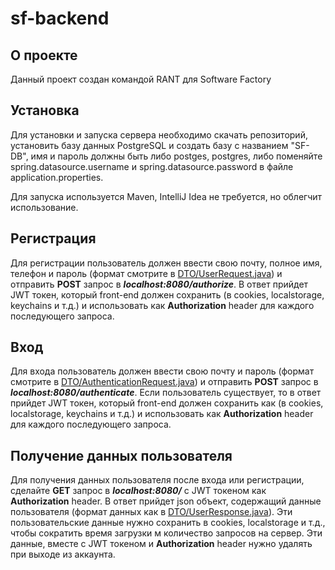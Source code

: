 # sf-backend
## О проекте
Данный проект создан командой RANT для Software Factory

## Установка
Для установки и запуска сервера необходимо скачать репозиторий, установить базу данных PostgreSQL и создать базу с названием "SF-DB", имя и пароль должны быть либо postges, postgres, либо поменяйте spring.datasource.username и spring.datasource.password в файле application.properties.

Для запуска используется Maven, IntelliJ Idea не требуется, но облегчит использование.

## Регистрация
Для регистрации пользователь должен ввести свою почту, полное имя, телефон и пароль (формат смотрите в [DTO/UserRequest.java](https://github.com/timur-code/sf-backend/blob/master/src/main/java/com/rant/sfbackend/DTO/UserRequest.java)) и отправить **POST** запрос в **_localhost:8080/authorize_**. В ответ прийдет JWT токен, который front-end должен сохранить (в cookies, localstorage, keychains и т.д.) и использовать как **Authorization** header для каждого последующего запроса.

## Вход
Для входа пользователь должен ввести свою почту и пароль (формат смотрите в [DTO/AuthenticationRequest.java](https://github.com/timur-code/sf-backend/blob/master/src/main/java/com/rant/sfbackend/DTO/AuthenticationRequest.java)) и отправить **POST** запрос в **_localhost:8080/authenticate_**. Если пользователь существует, то в ответ прийдет JWT токен, который front-end должен сохранить как (в cookies, localstorage, keychains и т.д.) и использовать как **Authorization** header для каждого последующего запроса.

## Получение данных пользователя
Для получения данных пользователя после входа или регистрации, сделайте **GET** запрос в **_localhost:8080/_** с JWT токеном как **Authorization** header. В ответ прийдет json объект, содержащий данные пользователя (формат данных как в [DTO/UserResponse.java](https://github.com/timur-code/sf-backend/blob/master/src/main/java/com/rant/sfbackend/DTO/UserResponse.java)). Эти пользовательские данные нужно сохранить в cookies, localstorage и т.д., чтобы сократить время загрузки м количество запросов на сервер. Эти данные, вместе с JWT токеном и **Authorization** header нужно удалять при выходе из аккаунта.
